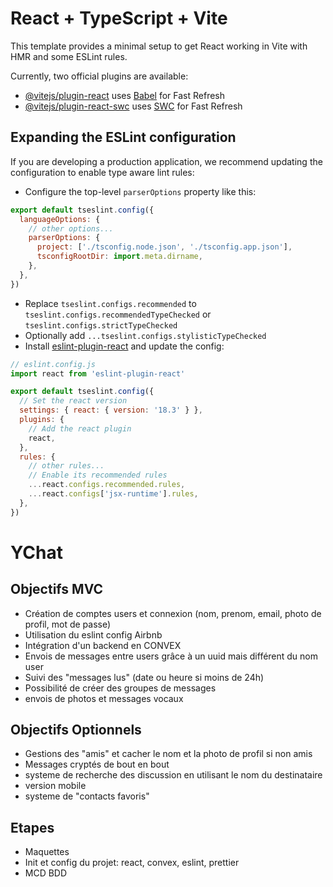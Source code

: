 # React + TypeScript + Vite

This template provides a minimal setup to get React working in Vite with HMR and some ESLint rules.

Currently, two official plugins are available:

- [@vitejs/plugin-react](https://github.com/vitejs/vite-plugin-react/blob/main/packages/plugin-react/README.md) uses [Babel](https://babeljs.io/) for Fast Refresh
- [@vitejs/plugin-react-swc](https://github.com/vitejs/vite-plugin-react-swc) uses [SWC](https://swc.rs/) for Fast Refresh

## Expanding the ESLint configuration

If you are developing a production application, we recommend updating the configuration to enable type aware lint rules:

- Configure the top-level `parserOptions` property like this:

```js
export default tseslint.config({
  languageOptions: {
    // other options...
    parserOptions: {
      project: ['./tsconfig.node.json', './tsconfig.app.json'],
      tsconfigRootDir: import.meta.dirname,
    },
  },
})
```

- Replace `tseslint.configs.recommended` to `tseslint.configs.recommendedTypeChecked` or `tseslint.configs.strictTypeChecked`
- Optionally add `...tseslint.configs.stylisticTypeChecked`
- Install [eslint-plugin-react](https://github.com/jsx-eslint/eslint-plugin-react) and update the config:

```js
// eslint.config.js
import react from 'eslint-plugin-react'

export default tseslint.config({
  // Set the react version
  settings: { react: { version: '18.3' } },
  plugins: {
    // Add the react plugin
    react,
  },
  rules: {
    // other rules...
    // Enable its recommended rules
    ...react.configs.recommended.rules,
    ...react.configs['jsx-runtime'].rules,
  },
})
```
# YChat

## Objectifs MVC
- Création de comptes users et connexion (nom, prenom, email, photo de profil, mot de passe)
- Utilisation du eslint config Airbnb
- Intégration d'un backend en CONVEX
- Envois de messages entre users grâce à un uuid mais différent du nom user
- Suivi des "messages lus" (date ou heure si moins de 24h)
- Possibilité de créer des groupes de messages
- envois de photos et messages vocaux


## Objectifs Optionnels 

- Gestions des "amis" et cacher le nom et la photo de profil si non amis 
- Messages cryptés de bout en bout
- systeme de recherche des discussion en utilisant le nom du destinataire 
- version mobile
- systeme de "contacts favoris"

## Etapes 
- Maquettes
- Init et config du projet: react, convex, eslint, prettier
- MCD BDD

